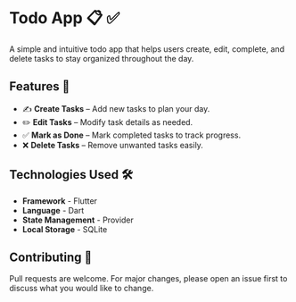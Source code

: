 # Todo App 📋 ✅

A simple and intuitive todo app that helps users create, edit, complete, and delete tasks to stay organized throughout the day.

## Features 🚀  

- ✍️ **Create Tasks** – Add new tasks to plan your day.  
- ✏️ **Edit Tasks** – Modify task details as needed.  
- ✅ **Mark as Done** – Mark completed tasks to track progress.  
- ❌ **Delete Tasks** – Remove unwanted tasks easily. 


## Technologies Used 🛠️

- **Framework** - Flutter
- **Language** - Dart
- **State Management** - Provider
- **Local Storage** - SQLite

## Contributing 🤝

Pull requests are welcome. For major changes, please open an issue first to discuss what you would like to change.
